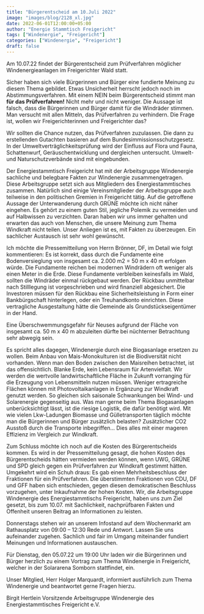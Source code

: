 ```yaml
---
title: "Bürgerentscheid am 10.Juli 2022"
image: "images/blog/2128_xl.jpg"
date: 2022-06-01T12:00:00+05:00
author: "Energie Stammtisch Freigericht"
tags: ["Windenergie", "Freigericht"]
categories: ["Windenergie", "Freigericht"]
draft: false
---
```


Am 10.07.22 findet der Bürgerentscheid zum Prüfverfahren möglicher Windenergieanlagen im Freigerichter Wald statt.

Sicher haben sich viele Bürgerinnen und Bürger eine fundierte Meinung zu diesem Thema gebildet. Etwas Unsicherheit herrscht jedoch noch im Abstimmungsverfahren.
Mit einem NEIN beim Bürgerentscheid stimmt man **für das Prüfverfahren!** Nicht mehr und nicht weniger. Die Aussage ist falsch, dass die Bürgerinnen und Bürger damit für die Windräder stimmen. Man versucht mit allen Mitteln, das Prüfverfahren zu verhindern. Die Frage ist, wollen wir Freigerichterinnen und Freigerichter das?

Wir sollten die Chance nutzen, das Prüfverfahren zuzulassen. Die dann zu erstellenden Gutachten basieren auf dem Bundesimmissionsschutzgesetz. In der Umweltverträglichkeitsprüfung wird der Einfluss auf Flora und Fauna, Schattenwurf, Geräuschentwicklung und dergleichen untersucht. Umwelt- und Naturschutzverbände sind mit eingebunden.

Der Energiestammtisch Freigericht hat mit der Arbeitsgruppe Windenergie sachliche und belegbare Fakten zur Windenergie zusammengetragen. Diese Arbeitsgruppe setzt sich aus Mitgliedern des Energiestammtisches zusammen. Natürlich sind einige Vereinsmitglieder der Arbeitsgruppe auch teilweise in den politischen Gremien in Freigericht tätig. Auf die getroffene Aussage der Unterwanderung durch GRÜNE möchte ich nicht näher eingehen. Es gehört zu einem guten Stil, jegliche Polemik zu vermeiden und auf Halbwissen zu verzichten. Daran haben wir uns immer gehalten und erwarten das auch von Menschen, die unsere Meinung zum Thema Windkraft nicht teilen. Unser Anliegen ist es, mit Fakten zu überzeugen. Ein sachlicher Austausch ist sehr wohl gewünscht.

Ich möchte die Pressemitteilung von Herrn Brönner, DF, im Detail wie folgt kommentieren:
Es ist korrekt, dass durch die Fundamente eine Bodenversieglung von insgesamt ca. 2.000 m2 = 50 m x 40 m erfolgen würde. Die Fundamente reichen bei modernen Windrädern oft weniger als einen Meter in die Erde. Diese Fundamente verbleiben keinesfalls im Wald, sollten die Windräder einmal rückgebaut werden. Der Rückbau unmittelbar nach Stilllegung ist vorgeschrieben und wird finanziell abgesichert. Die Investoren müssen für den Rückbau eine Sicherheitsleistung in Form einer Bankbürgschaft hinterlegen, oder ein Treuhandkonto einrichten. Diese vertragliche Ausgestaltung hätte die Gemeinde als Grundstückseigentümer in der Hand.

Eine Überschwemmungsgefahr für Neuses aufgrund der Fläche von insgesamt ca. 50 m x 40 m abzuleiten dürfte bei nüchterner Betrachtung sehr abwegig sein.

Es spricht alles dagegen, Windenergie durch eine Biogasanlage ersetzen zu wollen. Beim Anbau von Mais-Monokulturen ist die Biodiversität nicht vorhanden. Wenn man den Boden zwischen den Maisreihen betrachtet, ist das offensichtlich. Blanke Erde, kein Lebensraum für Artenvielfalt. Wir werden die wertvolle landwirtschaftliche Fläche in Zukunft vorranging für die Erzeugung von Lebensmitteln nutzen müssen. Weniger ertragreiche Flächen können mit Photovoltaikanlagen in Ergänzung zur Windkraft genutzt werden. So gleichen sich saisonale Schwankungen bei Wind- und Solarenergie gegenseitig aus. Was man gerne beim Thema Biogasanlagen unberücksichtigt lässt, ist die riesige Logistik, die dafür benötigt wird. Mit wie vielen Lkw-Ladungen Biomasse und Gülletransporten täglich möchte man die Bürgerinnen und Bürger zusätzlich belasten? Zusätzlicher CO2 Ausstoß durch die Transporte inbegriffen... Dies alles mit einer mageren Effizienz im Vergleich zur Windkraft.
 
Zum Schluss möchte ich noch auf die Kosten des Bürgerentscheids kommen. Es wird in der Pressemitteilung gesagt, die hohen Kosten des Bürgerentscheids hätten vermieden werden können, wenn UWG, GRÜNE und SPD gleich gegen ein Prüfverfahren zur Windkraft gestimmt hätten. Umgekehrt wird ein Schuh draus: Es gab einen Mehrheitsbeschluss der Fraktionen für ein Prüfverfahren. Die überstimmten Fraktionen von CDU, DF und GFF haben sich entschieden, gegen diesen demokratischen Beschluss vorzugehen, unter Inkaufnahme der hohen Kosten.
Wir, die Arbeitsgruppe Windenergie des Energiestammtischs Freigericht, haben uns zum Ziel gesetzt, bis zum 10.07. mit Sachlichkeit, nachprüfbaren Fakten und Offenheit unseren Beitrag an Informationen zu leisten.

Donnerstags stehen wir an unserem Infostand auf dem Wochenmarkt am Rathausplatz von 09:00 – 12:30 Rede und Antwort. Lassen Sie uns aufeinander zugehen. Sachlich und fair im Umgang miteinander fundiert Meinungen und Informationen austauschen.

Für Dienstag, den 05.07.22 um 19:00 Uhr laden wir die Bürgerinnen und Bürger herzlich zu einem Vortrag zum Thema Windenergie in Freigericht, welcher in der Solararena Somborn stattfindet, ein.

Unser Mitglied, Herr Holger Marquardt, informiert ausführlich zum Thema Windenergie und beantwortet gerne Fragen hierzu.

Birgit Hertlein
Vorsitzende Arbeitsgruppe Windenergie 
des Energiestammtisches Freigericht e.V.



  
<!-- TODO: Bildnachweis dieser Seite:  
-- ## -- -->
